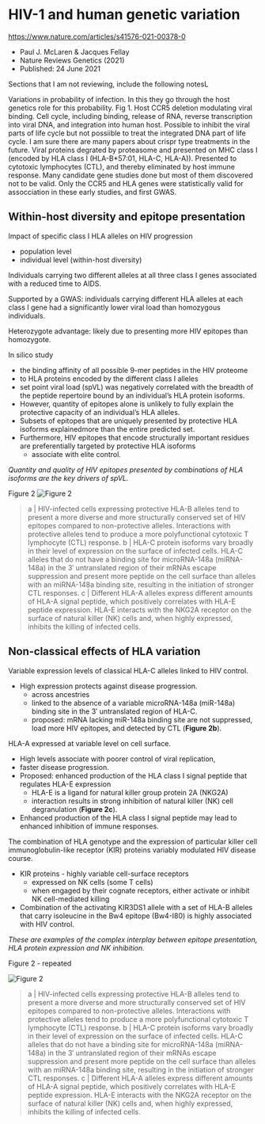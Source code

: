 # HIV-1 and human genetic variation
<https://www.nature.com/articles/s41576-021-00378-0>
* Paul J. McLaren & Jacques Fellay
* Nature Reviews Genetics (2021)
* Published: 24 June 2021

Sections that I am not reviewing, include the following notesL

Variations in probability of infection.
In this they go through the host genetics role for this probability.
Fig 1. 
Host CCR5 deletion modulating viral binding.
Cell cycle, including binding, release of RNA, reverse transcription into viral DNA, and integration into human host.
Possible to inhibit the viral parts of life cycle but not possiible to treat the integrated DNA part of life cycle.
I am sure there are many papers about crispr type treatments in the future.
Viral proteins degrated by proteasome and presented on MHC class I (encoded by HLA class I (HLA-B*57:01, HLA-C, HLA-A)).
Presented to cytotoxic lymphocytes (CTL), and thereby eliminated by host immune response. 
Many candidate gene studies done but most of them discovered not to be valid. 
Only the CCR5 and HLA genes were statistically valid for assocciation in these early studies, and first GWAS. 




## Within-host diversity and epitope presentation

Impact of specific class I HLA alleles on HIV progression
* population level
* individual level (within-host diversity)

Individuals carrying two different alleles at all three class I genes associated with a reduced time to AIDS.

Supported by a GWAS: individuals carrying different HLA alleles at each class I gene had a significantly lower viral load than homozygous individuals.

Heterozygote advantage: likely due to presenting more HIV epitopes than homozygote.

In silico study
* the binding affinity of all possible 9-mer peptides in the HIV proteome 
* to HLA proteins encoded by the different class I alleles
*  set point viral load (spVL) was negatively correlated with the breadth of the peptide repertoire bound by an individual’s HLA protein isoforms.
* However, quantity of epitopes alone is unlikely to fully explain the protective capacity of an individual’s HLA alleles.
* Subsets of epitopes that are uniquely presented by protective HLA isoforms explainedmore than the entire predicted set. 
* Furthermore, HIV epitopes that encode structurally important residues are preferentially targeted by protective HLA isoforms 
	- associate with elite control.

_Quantity and quality of HIV epitopes presented by combinations of HLA isoforms are the key drivers of spVL._

Figure 2
![Figure 2](https://media.springernature.com/full/springer-static/image/art%3A10.1038%2Fs41576-021-00378-0/MediaObjects/41576_2021_378_Fig2_HTML.png)
> a | HIV-infected cells expressing protective HLA-B alleles tend to present a more diverse and more structurally conserved set of HIV epitopes compared to non-protective alleles. Interactions with protective alleles tend to produce a more polyfunctional cytotoxic T lymphocyte (CTL) response. b | HLA-C protein isoforms vary broadly in their level of expression on the surface of infected cells. HLA-C alleles that do not have a binding site for microRNA-148a (miRNA-148a) in the 3′ untranslated region of their mRNAs escape suppression and present more peptide on the cell surface than alleles with an miRNA-148a binding site, resulting in the initiation of stronger CTL responses. c | Different HLA-A alleles express different amounts of HLA-A signal peptide, which positively correlates with HLA-E peptide expression. HLA-E interacts with the NKG2A receptor on the surface of natural killer (NK) cells and, when highly expressed, inhibits the killing of infected cells.

## Non-classical effects of HLA variation

Variable expression levels of classical HLA-C alleles linked to HIV control.

* High expression protects against disease progression.
	- across ancestries 
	- linked to the absence of a variable microRNA-148a (miR-148a) binding site in the 3′ untranslated region of HLA-C.
	- proposed: mRNA lacking miR-148a binding site are not suppressed, load more HIV epitopes, and detected by CTL (**Figure 2b**).


HLA-A expressed at variable level on cell surface.
* High levels associate with poorer control of viral replication,
* faster disease progression.
* Proposed: enhanced production of the HLA class I signal peptide that regulates HLA-E expression
	- HLA-E is a ligand for natural killer group protein 2A (NKG2A) 
	- interaction results in strong inhibition of natural killer (NK) cell degranulation (**Figure 2c**).
* Enhanced production of the HLA class I signal peptide may lead to enhanced inhibition of immune responses. 

The combination of HLA genotype and the expression of particular killer cell immunoglobulin-like receptor (KIR) proteins variably modulated HIV disease course.
*  KIR proteins - highly variable cell-surface receptors 
	- expressed on NK cells (some T cells)
	- when engaged by their cognate receptors, either activate or inhibit NK cell-mediated killing 
* Combination of the activating KIR3DS1 allele with a set of HLA-B alleles that carry isoleucine in the Bw4 epitope (Bw4-I80) is highly associated with HIV control.

_These are examples of the complex interplay between epitope presentation, HLA protein expression and NK inhibition._

Figure 2 - repeated

![Figure 2](https://media.springernature.com/full/springer-static/image/art%3A10.1038%2Fs41576-021-00378-0/MediaObjects/41576_2021_378_Fig2_HTML.png)
> a | HIV-infected cells expressing protective HLA-B alleles tend to present a more diverse and more structurally conserved set of HIV epitopes compared to non-protective alleles. Interactions with protective alleles tend to produce a more polyfunctional cytotoxic T lymphocyte (CTL) response. b | HLA-C protein isoforms vary broadly in their level of expression on the surface of infected cells. HLA-C alleles that do not have a binding site for microRNA-148a (miRNA-148a) in the 3′ untranslated region of their mRNAs escape suppression and present more peptide on the cell surface than alleles with an miRNA-148a binding site, resulting in the initiation of stronger CTL responses. c | Different HLA-A alleles express different amounts of HLA-A signal peptide, which positively correlates with HLA-E peptide expression. HLA-E interacts with the NKG2A receptor on the surface of natural killer (NK) cells and, when highly expressed, inhibits the killing of infected cells.

